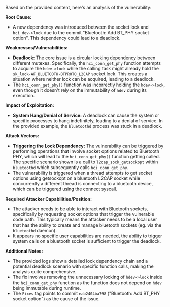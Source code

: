 Based on the provided content, here's an analysis of the vulnerability:

**Root Cause:**
- A new dependency was introduced between the socket lock and `hci_dev->lock` due to the commit "Bluetooth: Add BT_PHY socket option". This dependency could lead to a deadlock.

**Weaknesses/Vulnerabilities:**
- **Deadlock:** The core issue is a circular locking dependency between different mutexes. Specifically, the `hci_conn_get_phy` function attempts to acquire the `hdev->lock` while the calling task might already hold the `sk_lock-AF_BLUETOOTH-BTPROTO_L2CAP` socket lock. This creates a situation where neither lock can be acquired, leading to a deadlock.
- The `hci_conn_get_phy()` function was incorrectly holding the `hdev->lock`, even though it doesn't rely on the immutability of `hdev` during its execution.

**Impact of Exploitation:**
- **System Hang/Denial of Service:** A deadlock can cause the system or specific processes to hang indefinitely, leading to a denial of service. In the provided example, the `bluetoothd` process was stuck in a deadlock.

**Attack Vectors:**
- **Triggering the Lock Dependency:** The vulnerability can be triggered by performing operations that involve socket options related to Bluetooth PHY, which will lead to the `hci_conn_get_phy()` function getting called. The specific scenario shown is a call to `l2cap_sock_getsockopt` within `bluetoothd` which subsequently calls `hci_conn_get_phy`.
- The vulnerability is triggered when a thread attempts to get socket options using getsockopt on a bluetooth L2CAP socket while concurrently a different thread is connecting to a bluetooth device, which can be triggered using the connect syscall.

**Required Attacker Capabilities/Position:**
- The attacker needs to be able to interact with Bluetooth sockets, specifically by requesting socket options that trigger the vulnerable code path. This typically means the attacker needs to be a local user that has the ability to create and manage bluetooth sockets (eg. via the `bluetoothd` daemon).
- It appears no specific user capabilities are needed, the ability to trigger system calls on a bluetooth socket is sufficient to trigger the deadlock.

**Additional Notes:**
- The provided logs show a detailed lock dependency chain and a potential deadlock scenario with specific function calls, making the analysis quite comprehensive.
- The fix involves removing the unnecessary locking of `hdev->lock` inside the `hci_conn_get_phy` function as the function does not depend on `hdev` being immutable during runtime.
- The `Fixes` tag points to commit `eab2404ba798` ("Bluetooth: Add BT_PHY socket option") as the cause of the issue.